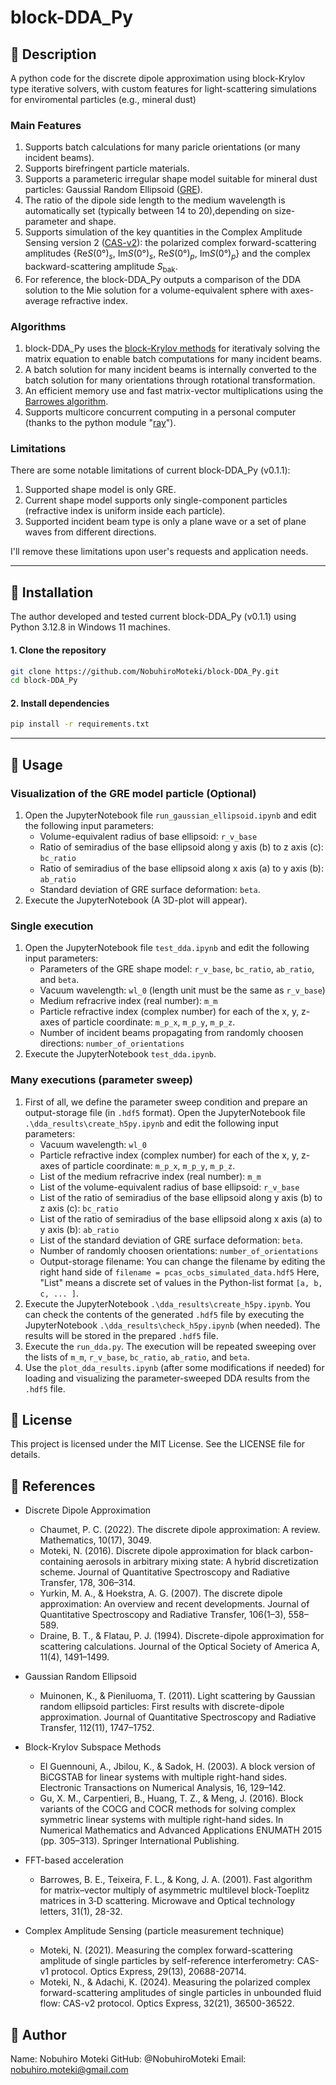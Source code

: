 # block-DDA_Py

## 📌 Description
A python code for the discrete dipole approximation using block-Krylov type iterative solvers, with custom features for light-scattering simulations for enviromental particles (e.g., mineral dust)

### Main Features
1. Supports batch calculations for many paricle orientations (or many incident beams).
2. Supports birefringent particle materials.
3. Supports a parameteric irregular shape model suitable for mineral dust particles: Gaussial Random Ellipsoid ([GRE](https://doi.org/10.1016/j.jqsrt.2011.02.013)).
4. The ratio of the dipole side length to the medium wavelength is automatically set (typically between 14 to 20),depending on size-parameter and shape.
5. Supports simulation of the key quantities in the Complex Amplitude Sensing version 2 ([CAS-v2](https://doi.org/10.1364/OE.533776)): the polarized complex forward-scattering amplitudes {Re*S*(0°)<sub>*s*</sub>, Im*S*(0°)<sub>*s*</sub>, Re*S*(0°)<sub>*p*</sub>, Im*S*(0°)<sub>*p*</sub>} and the complex backward-scattering amplitude *S*<sub>bak</sub>.
6. For reference, the block-DDA_Py outputs a comparison of the DDA solution to the Mie solution for a volume-equivalent sphere with axes-average refractive index.

### Algorithms
1. block-DDA_Py uses the [block-Krylov methods](https://people.math.ethz.ch/~mhg/pub/delhipap.pdf) for iterativaly solving the matrix equation to enable batch computations for many incident beams.
2. A batch solution for many incident beams is internally converted to the batch solution for many orientations through rotational transformation.
3. An efficient memory use and fast matrix-vector multiplications using the [Barrowes algorithm](https://onlinelibrary.wiley.com/doi/abs/10.1002/mop.1348).
4. Supports multicore concurrent computing in a personal computer (thanks to the python module "[ray](https://pypi.org/project/ray/)").

### Limitations

There are some notable limitations of current block-DDA_Py (v0.1.1):

1. Supported shape model is only GRE. 
2. Current shape model supports only single-component particles (refractive index is uniform inside each particle).
3. Supported incident beam type is only a plane wave or a set of plane waves from different directions. 

I'll remove these limitations upon user's requests and application needs.


---

## 🚀 Installation

The author developed and tested current block-DDA_Py (v0.1.1) using Python 3.12.8 in Windows 11 machines.

#### 1. Clone the repository
```sh
git clone https://github.com/NobuhiroMoteki/block-DDA_Py.git
cd block-DDA_Py
```

#### 2. Install dependencies
```sh
pip install -r requirements.txt
```
---

## 🔧 Usage
### Visualization of the GRE model particle (Optional)
1. Open the JupyterNotebook file `run_gaussian_ellipsoid.ipynb` and edit the following input parameters:
   - Volume-equivalent radius of base ellipsoid: `r_v_base`
   - Ratio of semiradius of the base ellipsoid along y axis (b) to z axis (c): `bc_ratio`
   - Ratio of semiradius of the base ellipsoid along x axis (a) to y axis (b): `ab_ratio`
   - Standard deviation of GRE surface deformation: `beta`.
2. Execute the JupyterNotebook (A 3D-plot will appear).


### Single execution

1. Open the JupyterNotebook file `test_dda.ipynb` and edit the following input parameters:
   - Parameters of the GRE shape model: `r_v_base`, `bc_ratio`, `ab_ratio`, and `beta`.
   - Vacuum wavelength: `wl_0`  (length unit must be the same as `r_v_base`)
   - Medium refracrive index (real number): `m_m`
   - Particle refractive index (complex number) for each of the x, y, z-axes of particle coordinate: `m_p_x`, `m_p_y`, `m_p_z`.
   - Number of incident beams propagating from randomly choosen directions: `number_of_orientations`
2. Execute the JupyterNotebook `test_dda.ipynb`.

### Many executions (parameter sweep)
1. First of all, we define the parameter sweep condition and prepare an output-storage file (in `.hdf5` format). Open the JupyterNotebook file `.\dda_results\create_h5py.ipynb` and edit the following input parameters:
   - Vacuum wavelength: `wl_0` 
   - Particle refractive index (complex number) for each of the x, y, z-axes of particle coordinate: `m_p_x`, `m_p_y`, `m_p_z`.
   - List of the medium refracrive index (real number): `m_m`
   - List of the volume-equivalent radius of base ellipsoid: `r_v_base`
   - List of the ratio of semiradius of the base ellipsoid along y axis (b) to z axis (c): `bc_ratio`
   - List of the ratio of semiradius of the base ellipsoid along x axis (a) to y axis (b): `ab_ratio`
   - List of the standard deviation of GRE surface deformation: `beta`.
   - Number of randomly choosen orientations: `number_of_orientations`
   - Output-storage filename: You can change the filename by editing the right hand side of `filename = pcas_ocbs_simulated_data.hdf5`
   Here, "List" means a discrete set of values in the Python-list format `[a, b, c, ... ]`.
2. Execute the JupyterNotebook `.\dda_results\create_h5py.ipynb`. You can check the contents of the generated `.hdf5` file by executing the JupyterNotebook `.\dda_results\check_h5py.ipynb` (when needed). The results will be stored in the prepared `.hdf5` file.
3. Execute the `run_dda.py`. The execution will be repeated sweeping over the lists of `m_m`, `r_v_base`, `bc_ratio`, `ab_ratio`, and `beta`.
4. Use the `plot_dda_results.ipynb` (after some modifications if needed) for loading and visualizing the parameter-sweeped DDA results from the `.hdf5` file.

## 📝 License
This project is licensed under the MIT License. See the LICENSE file for details.

## 📖 References
- Discrete Dipole Approximation
    - Chaumet, P. C. (2022). The discrete dipole approximation: A review. Mathematics, 10(17), 3049.
    - Moteki, N. (2016). Discrete dipole approximation for black carbon-containing aerosols in arbitrary mixing state: A hybrid discretization scheme. Journal of Quantitative Spectroscopy and Radiative Transfer, 178, 306–314.
    - Yurkin, M. A., & Hoekstra, A. G. (2007). The discrete dipole approximation: An overview and recent developments. Journal of Quantitative Spectroscopy and Radiative Transfer, 106(1–3), 558–589.
    - Draine, B. T., & Flatau, P. J. (1994). Discrete-dipole approximation for scattering calculations. Journal of the Optical Society of America A, 11(4), 1491–1499.

- Gaussian Random Ellipsoid
    - Muinonen, K., & Pieniluoma, T. (2011). Light scattering by Gaussian random ellipsoid particles: First results with discrete-dipole approximation. Journal of Quantitative Spectroscopy and Radiative Transfer, 112(11), 1747–1752.

- Block-Krylov Subspace Methods
  - El Guennouni, A., Jbilou, K., & Sadok, H. (2003). A block version of BiCGSTAB for linear systems with multiple right-hand sides. Electronic Transactions on Numerical Analysis, 16, 129–142.
  - Gu, X. M., Carpentieri, B., Huang, T. Z., & Meng, J. (2016). Block variants of the COCG and COCR methods for solving complex symmetric linear systems with multiple right-hand sides. In Numerical Mathematics and Advanced Applications ENUMATH 2015 (pp. 305–313). Springer International Publishing.
  
- FFT-based acceleration
  - Barrowes, B. E., Teixeira, F. L., & Kong, J. A. (2001). Fast algorithm for matrix–vector multiply of asymmetric multilevel block‐Toeplitz matrices in 3‐D scattering. Microwave and Optical technology letters, 31(1), 28-32.

- Complex Amplitude Sensing (particle measurement technique)
  - Moteki, N. (2021). Measuring the complex forward-scattering amplitude of single particles by self-reference interferometry: CAS-v1 protocol. Optics Express, 29(13), 20688-20714.
  - Moteki, N., & Adachi, K. (2024). Measuring the polarized complex forward-scattering amplitudes of single particles in unbounded fluid flow: CAS-v2 protocol. Optics Express, 32(21), 36500-36522.



## 📢 Author
Name: Nobuhiro Moteki
GitHub: @NobuhiroMoteki
Email: nobuhiro.moteki@gmail.com


